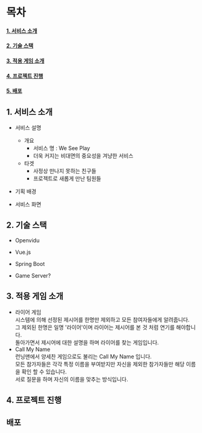 # 목차
#### [1. 서비스 소개](#1-서비스-소개)  
#### [2. 기술 스택](#2-기술-스택)  
#### [3. 적용 게임 소개](#3-적용-게임-소개)  
#### [4. 프로젝트 진행](#4-적용-게임-소개)  
#### [5. 배포](#배포)  
## 1. 서비스 소개  
* 서비스 설명  
    + 개요  
        * 서비스 명 : We See Play    
        * 더욱 커지는 비대면의 중요성을 겨냥한 서비스  
    * 타겟  
        * 사정상 만나지 못하는 친구들  
        * 프로젝트로 새롭게 만난 팀원들  
              
* 기획 배경  

* 서비스 화면

## 2. 기술 스택  
* Openvidu  

* Vue.js  

* Spring Boot

* Game Server?


## 3. 적용 게임 소개  
* 라이어 게임  
시스템에 의해 선정된 제시어를 한명만 제외하고 모든 참여자들에게 알려줍니다.  
그 제외된 한명은 일명 '라이어'이며 라이어는 제시어를 본 것 처럼 연기를 해야합니다.  
돌아가면서 제시어에 대한 설명을 하며 라이어를 찾는 게임입니다.  
* Call My Name  
런닝맨에서 양세찬 게임으로도 불리는 Call My Name 입니다.  
모든 참가자들은 각각 특정 이름을 부여받지만 자신을 제외한 참가자들만 해당 이름을 확인 할 수 있습니다.  
서로 질문을 하며 자신의 이름을 맞추는 방식입니다.  
## 4. 프로젝트 진행  

## 배포  
